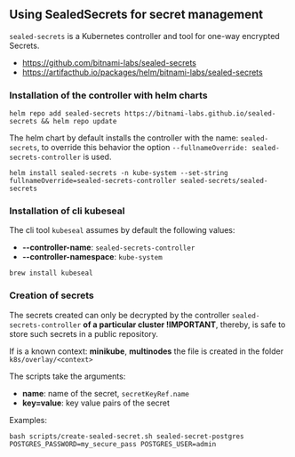 ## Using SealedSecrets for secret management

`sealed-secrets` is a Kubernetes controller and tool for one-way encrypted Secrets. 
- https://github.com/bitnami-labs/sealed-secrets
- https://artifacthub.io/packages/helm/bitnami-labs/sealed-secrets

### Installation of the controller with helm charts
```shell
helm repo add sealed-secrets https://bitnami-labs.github.io/sealed-secrets && helm repo update
```
The helm chart by default installs the controller with the name: `sealed-secrets`, to override 
this behavior the option `--fullnameOverride: sealed-secrets-controller` is used.
```shell
helm install sealed-secrets -n kube-system --set-string fullnameOverride=sealed-secrets-controller sealed-secrets/sealed-secrets
```
### Installation of cli kubeseal
The cli tool `kubeseal` assumes by default the following values:
- **--controller-name**:  `sealed-secrets-controller`
- **--controller-namespace**: `kube-system`
```shell
brew install kubeseal
```
### Creation of secrets
The secrets created can only be decrypted by the controller `sealed-secrets-controller` **of a 
particular cluster !IMPORTANT**, thereby, is safe to store such secrets in a public repository.

If is a known context: **minikube**, **multinodes** the file is created in the folder
`k8s/overlay/<context>`

The scripts take the arguments:
- **name**: name of the secret, `secretKeyRef.name`
- **key=value**: key value pairs of the secret


Examples:
```shell
bash scripts/create-sealed-secret.sh sealed-secret-postgres POSTGRES_PASSWORD=my_secure_pass POSTGRES_USER=admin
```

